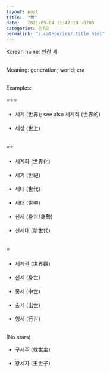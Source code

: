 ```yaml
---
layout: post
title:  "世"
date:   2021-05-04 11:47:10 -0700
categories: 준7급
permalink: "/:categories/:title.html"
---
```


Korean name: 인간 세 <br><br>

Meaning: generation; world; era <br><br>

Examples:

⭐⭐⭐
* 세계 (世界); see also 세계적 (世界的) <br><br>
* 세상 (世上) <br><br>

⭐⭐
* 세계화 (世界化) <br><br>
* 세기 (世紀) <br><br>
* 세대 (世代) <br><br>
* 세대 (世帶) <br><br>
* 신세 (身世/身勢) <br><br>
* 신세대 (新世代) <br><br>

⭐
* 세계관 (世界觀) <br><br>
* 신세 (身世) <br><br>
* 중세 (中世) <br><br>
* 출세 (出世) <br><br>
* 행세 (行世) <br><br>

(No stars)
* 구세주 (救世主) <br><br>
* 왕세자 (王世子) <br><br>